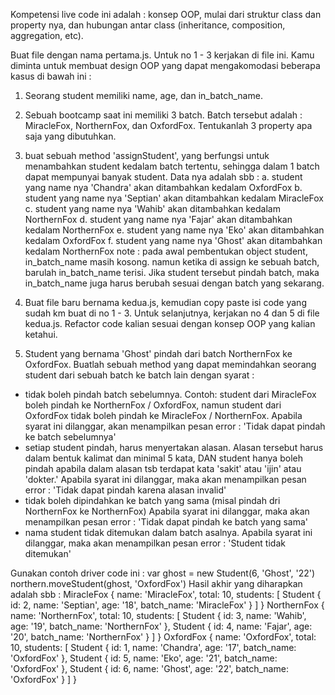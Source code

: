 Kompetensi live code ini adalah : konsep OOP, mulai dari struktur class dan property nya, dan hubungan antar class (inheritance, composition, aggregation, etc).

Buat file dengan nama pertama.js. Untuk no 1 - 3 kerjakan di file ini.
Kamu diminta untuk membuat design OOP yang dapat mengakomodasi beberapa kasus di bawah ini :
1. Seorang student memiliki name, age, dan in_batch_name.
2. Sebuah bootcamp saat ini memiliki 3 batch. Batch tersebut adalah : MiracleFox, NorthernFox, dan OxfordFox. Tentukanlah 3 property apa saja yang dibutuhkan.
3. buat sebuah method 'assignStudent', yang berfungsi untuk menambahkan student kedalam batch tertentu, sehingga dalam 1 batch dapat mempunyai banyak student. Data nya adalah sbb :
a. student yang name nya 'Chandra' akan ditambahkan kedalam OxfordFox
b. student yang name nya 'Septian' akan ditambahkan kedalam MiracleFox
c. student yang name nya 'Wahib' akan ditambahkan kedalam NorthernFox
d. student yang name nya 'Fajar' akan ditambahkan kedalam NorthernFox
e. student yang name nya 'Eko' akan ditambahkan kedalam OxfordFox
f. student yang name nya 'Ghost' akan ditambahkan kedalam NorthernFox
note : pada awal pembentukan object student, in_batch_name masih kosong. namun ketika di assign ke sebuah batch, barulah in_batch_name terisi. Jika student tersebut pindah batch, maka in_batch_name juga harus berubah sesuai dengan batch yang sekarang.


4. Buat file baru bernama kedua.js, kemudian copy paste isi code yang sudah km buat di no 1 - 3. Untuk selanjutnya, kerjakan no 4 dan 5 di file kedua.js. Refactor code kalian sesuai dengan konsep OOP yang kalian ketahui.
5. Student yang bernama 'Ghost' pindah dari batch NorthernFox ke OxfordFox. Buatlah sebuah method yang dapat memindahkan seorang student dari sebuah batch ke batch lain dengan syarat :
  - tidak boleh pindah batch sebelumnya. Contoh: student dari MiracleFox boleh pindah ke NorthernFox / OxfordFox, namun student dari OxfordFox tidak boleh pindah ke MiracleFox / NorthernFox.
  Apabila syarat ini dilanggar, akan menampilkan pesan error : 'Tidak dapat pindah ke batch sebelumnya'
  - setiap student pindah, harus menyertakan alasan. Alasan tersebut harus dalam bentuk kalimat dan minimal 5 kata, DAN student hanya boleh pindah apabila dalam alasan tsb terdapat kata 'sakit' atau 'ijin' atau 'dokter.'
  Apabila syarat ini dilanggar, maka akan menampilkan pesan error : 'Tidak dapat pindah karena alasan invalid'
  - tidak boleh dipindahkan ke batch yang sama (misal pindah dri NorthernFox ke NorthernFox)
  Apabila syarat ini dilanggar, maka akan menampilkan pesan error : 'Tidak dapat pindah ke batch yang sama'
  - nama student tidak ditemukan dalam batch asalnya.
  Apabila syarat ini dilanggar, maka akan menampilkan pesan error : 'Student tidak ditemukan'

  
Gunakan contoh driver code ini :
var ghost = new Student(6, 'Ghost', '22')
northern.moveStudent(ghost, 'OxfordFox')
Hasil akhir yang diharapkan adalah sbb :
MiracleFox {
  name: 'MiracleFox',
  total: 10,
  students: [ Student { id: 2, name: 'Septian', age: '18', batch_name: 'MiracleFox' } ] }
NorthernFox {
  name: 'NorthernFox',
  total: 10,
  students:
   [ Student { id: 3, name: 'Wahib', age: '19', batch_name: 'NorthernFox' },
     Student { id: 4, name: 'Fajar', age: '20', batch_name: 'NorthernFox' } ] }
OxfordFox {
  name: 'OxfordFox',
  total: 10,
  students:
   [ Student { id: 1, name: 'Chandra', age: '17', batch_name: 'OxfordFox' },
     Student { id: 5, name: 'Eko', age: '21', batch_name: 'OxfordFox' },
     Student { id: 6, name: 'Ghost', age: '22', batch_name: 'OxfordFox' } ] }
